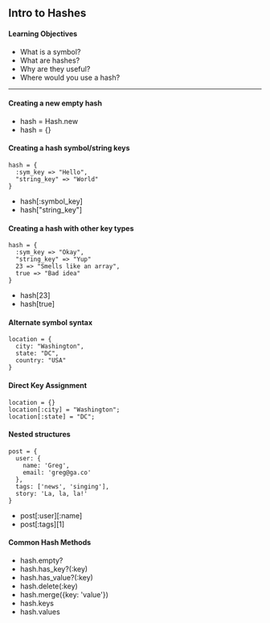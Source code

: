 ## Intro to Hashes

#### Learning Objectives

* What is a symbol?
* What are hashes?
* Why are they useful?
* Where would you use a hash?

---

#### Creating a new empty hash

* hash = Hash.new
* hash = {}

#### Creating a hash symbol/string keys

```
hash = {  
  :sym_key => "Hello",  
  "string_key" => "World"  
}
```

* hash[:symbol_key]
* hash["string_key"]


#### Creating a hash with other key types

```
hash = {
  :sym_key => "Okay",  
  "string_key" => "Yup"  
  23 => "Smells like an array",  
  true => "Bad idea"  
}
```
* hash[23]
* hash[true]

#### Alternate symbol syntax

```
location = {  
  city: "Washington",  
  state: "DC",
  country: "USA"  
}
```

#### Direct Key Assignment

```
location = {}
location[:city] = "Washington";
location[:state] = "DC";
```

#### Nested structures

```
post = {  
  user: {
  	name: 'Greg',
  	email: 'greg@ga.co'
  },
  tags: ['news', 'singing'],
  story: 'La, la, la!'
}
```

* post[:user][:name]
* post[:tags][1]

#### Common Hash Methods

* hash.empty?
* hash.has_key?(:key)
* hash.has_value?(:key)
* hash.delete(:key)
* hash.merge({key: 'value'})
* hash.keys
* hash.values